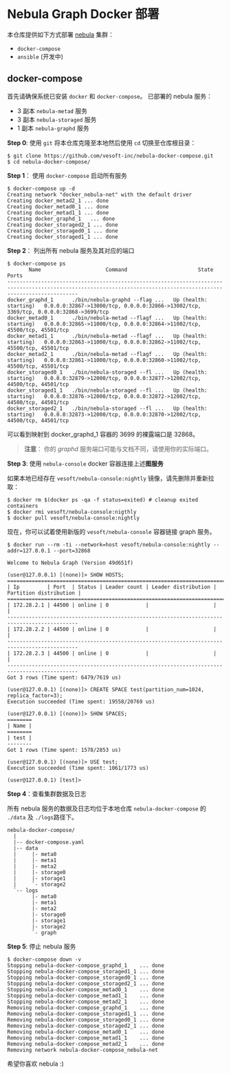 # Nebula Graph Docker 部署

本仓库提供如下方式部署 [nebula](https://github.com/vesoft-inc/nebula) 集群：

- `docker-compose`
- `ansible` (开发中)

## docker-compose

首先请确保系统已安装 `docker` 和 `docker-compose`。
已部署的 nebula 服务：

- 3 副本 `nebula-metad` 服务
- 3 副本 `nebula-storaged` 服务
- 1 副本 `nebula-graphd` 服务

**Step 0**: 使用 `git` 将本仓库克隆至本地然后使用 `cd` 切换至仓库根目录：

```shell
$ git clone https://github.com/vesoft-inc/nebula-docker-compose.git
$ cd nebula-docker-compose/
```

**Step 1**： 使用 `docker-compose` 启动所有服务

```shell
$ docker-compose up -d
Creating network "docker_nebula-net" with the default driver
Creating docker_metad2_1 ... done
Creating docker_metad0_1 ... done
Creating docker_metad1_1 ... done
Creating docker_graphd_1   ... done
Creating docker_storaged2_1 ... done
Creating docker_storaged0_1 ... done
Creating docker_storaged1_1 ... done
```

**Step 2**： 列出所有 nebula 服务及其对应的端口

``` shell
$ docker-compose ps
       Name                     Command                       State                                                   Ports
-------------------------------------------------------------------------------------------------------------------------------------------------------------------
docker_graphd_1      ./bin/nebula-graphd --flag ...   Up (health: starting)   0.0.0.0:32867->13000/tcp, 0.0.0.0:32866->13002/tcp, 3369/tcp, 0.0.0.0:32868->3699/tcp
docker_metad0_1      ./bin/nebula-metad --flagf ...   Up (health: starting)   0.0.0.0:32865->11000/tcp, 0.0.0.0:32864->11002/tcp, 45500/tcp, 45501/tcp
docker_metad1_1      ./bin/nebula-metad --flagf ...   Up (health: starting)   0.0.0.0:32863->11000/tcp, 0.0.0.0:32862->11002/tcp, 45500/tcp, 45501/tcp
docker_metad2_1      ./bin/nebula-metad --flagf ...   Up (health: starting)   0.0.0.0:32861->11000/tcp, 0.0.0.0:32860->11002/tcp, 45500/tcp, 45501/tcp
docker_storaged0_1   ./bin/nebula-storaged --fl ...   Up (health: starting)   0.0.0.0:32879->12000/tcp, 0.0.0.0:32877->12002/tcp, 44500/tcp, 44501/tcp
docker_storaged1_1   ./bin/nebula-storaged --fl ...   Up (health: starting)   0.0.0.0:32876->12000/tcp, 0.0.0.0:32872->12002/tcp, 44500/tcp, 44501/tcp
docker_storaged2_1   ./bin/nebula-storaged --fl ...   Up (health: starting)   0.0.0.0:32873->12000/tcp, 0.0.0.0:32870->12002/tcp, 44500/tcp, 44501/tcp
```

可以看到映射到 docker_graphd_1 容器的 3699 的裸露端口是 32868。

> **注意**： 你的 *graphd* 服务端口可能与文档不同，请使用你的实际端口。

**Step 3**: 使用 `nebula-console` docker 容器连接上述**图服务**

如果本地已经存在 `vesoft/nebula-console:nightly` 镜像，请先删除并重新拉取：

```shell
$ docker rm $(docker ps -qa -f status=exited) # cleanup exited containers
$ docker rmi vesoft/nebula-console:nigthly
$ docker pull vesoft/nebula-console:nightly
```

现在，你可以试着使用新版的 `vesoft/nebula-console` 容器链接 graph 服务。

``` shell
$ docker run --rm -ti --network=host vesoft/nebula-console:nightly --addr=127.0.0.1 --port=32868

Welcome to Nebula Graph (Version 49d651f)

(user@127.0.0.1) [(none)]> SHOW HOSTS;
=============================================================================================
| Ip         | Port  | Status | Leader count | Leader distribution | Partition distribution |
=============================================================================================
| 172.28.2.1 | 44500 | online | 0            |                     |                        |
---------------------------------------------------------------------------------------------
| 172.28.2.2 | 44500 | online | 0            |                     |                        |
---------------------------------------------------------------------------------------------
| 172.28.2.3 | 44500 | online | 0            |                     |                        |
---------------------------------------------------------------------------------------------
Got 3 rows (Time spent: 6479/7619 us)

(user@127.0.0.1) [(none)]> CREATE SPACE test(partition_num=1024, replica_factor=3);
Execution succeeded (Time spent: 19558/20769 us)

(user@127.0.0.1) [(none)]> SHOW SPACES;
========
| Name |
========
| test |
--------
Got 1 rows (Time spent: 1578/2853 us)

(user@127.0.0.1) [(none)]> USE test;
Execution succeeded (Time spent: 1061/1773 us)

(user@127.0.0.1) [test]>
```

**Step 4**：查看集群数据及日志

所有 nebula 服务的数据及日志均位于本地仓库 `nebula-docker-compose` 的  `./data` 及 `./logs`路径下。

```text
nebula-docker-compose/
  |
  |-- docker-compose.yaml
  |-- data
  |     |- meta0
  |     |- meta1
  |     |- meta2
  |     |- storage0
  |     |- storage1
  |     `- storage2
  `-- logs
        |- meta0
        |- meta1
        |- meta2
        |- storage0
        |- storage1
        |- storage2
        `- graph
```

**Step 5**: 停止 nebula 服务

```shell
$ docker-compose down -v
Stopping nebula-docker-compose_graphd_1    ... done
Stopping nebula-docker-compose_storaged1_1 ... done
Stopping nebula-docker-compose_storaged0_1 ... done
Stopping nebula-docker-compose_storaged2_1 ... done
Stopping nebula-docker-compose_metad0_1    ... done
Stopping nebula-docker-compose_metad1_1    ... done
Stopping nebula-docker-compose_metad2_1    ... done
Removing nebula-docker-compose_graphd_1    ... done
Removing nebula-docker-compose_storaged1_1 ... done
Removing nebula-docker-compose_storaged0_1 ... done
Removing nebula-docker-compose_storaged2_1 ... done
Removing nebula-docker-compose_metad0_1    ... done
Removing nebula-docker-compose_metad1_1    ... done
Removing nebula-docker-compose_metad2_1    ... done
Removing network nebula-docker-compose_nebula-net
```

希望你喜欢 nebula :)
